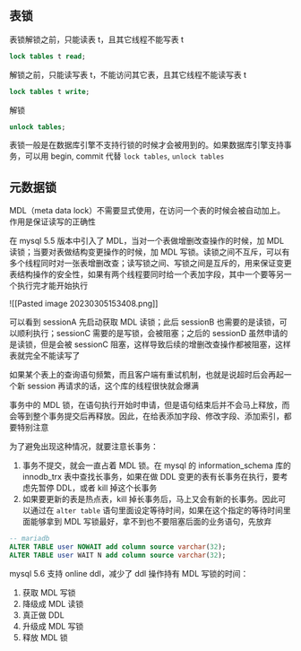 ## 表锁

表锁解锁之前，只能读表 t，且其它线程不能写表 t

```sql
lock tables t read;
```

解锁之前，只能读写表 t，不能访问其它表，且其它线程不能读写表 t

```sql
lock tables t write;
```

解锁

```sql
unlock tables;
```

表锁一般是在数据库引擎不支持行锁的时候才会被用到的。如果数据库引擎支持事务，可以用 begin, commit 代替 `lock tables`, `unlock tables`

## **元数据锁**

MDL（meta data lock）不需要显式使用，在访问一个表的时候会被自动加上。作用是保证读写的正确性

在 mysql 5.5 版本中引入了 MDL，当对一个表做增删改查操作的时候，加 MDL 读锁；当要对表做结构变更操作的时候，加 MDL 写锁。读锁之间不互斥，可以有多个线程同时对一张表增删改查；读写锁之间、写锁之间是互斥的，用来保证变更表结构操作的安全性，如果有两个线程要同时给一个表加字段，其中一个要等另一个执行完才能开始执行

![[Pasted image 20230305153408.png]]

可以看到 sessionA 先启动获取 MDL 读锁；此后 sessionB 也需要的是读锁，可以顺利执行；sessionC 需要的是写锁，会被阻塞；之后的 sessionD 虽然申请的是读锁，但是会被 sessionC 阻塞，这样导致后续的增删改查操作都被阻塞，这样表就完全不能读写了

如果某个表上的查询语句频繁，而且客户端有重试机制，也就是说超时后会再起一个新 session 再请求的话，这个库的线程很快就会爆满

事务中的 MDL 锁，在语句执行开始时申请，但是语句结束后并不会马上释放，而会等到整个事务提交后再释放。因此，在给表添加字段、修改字段、添加索引，都要特别注意

为了避免出现这种情况，就要注意长事务：

1.  事务不提交，就会一直占着 MDL 锁。在 mysql 的 information_schema 库的 innodb_trx 表中查找长事务，如果在做 DDL 变更的表有长事务在执行，要考虑先暂停 DDL，或者 kill 掉这个长事务
2.  如果要更新的表是热点表，kill 掉长事务后，马上又会有新的长事务。因此可以通过在 `alter table` 语句里面设定等待时间，如果在这个指定的等待时间里面能够拿到 MDL 写锁最好，拿不到也不要阻塞后面的业务语句，先放弃

```sql
-- mariadb
ALTER TABLE user NOWAIT add column source varchar(32);
ALTER TABLE user WAIT N add column source varchar(32);
```

mysql 5.6 支持 online ddl，减少了 ddl 操作持有 MDL 写锁的时间：

1.  获取 MDL 写锁
2.  降级成 MDL 读锁
3.  真正做 DDL
4.  升级成 MDL 写锁
5.  释放 MDL 锁